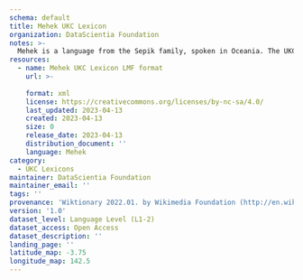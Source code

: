 ```yaml
---
schema: default
title: Mehek UKC Lexicon
organization: DataScientia Foundation
notes: >-
  Mehek is a language from the Sepik family, spoken in Oceania. The UKC Lexicon of Mehek is represented as a lexico-semantic network. It consists of words, word senses, synsets, as well as sense-level and synset-level relationships.
resources:
  - name: Mehek UKC Lexicon LMF format
    url: >-
      
    format: xml
    license: https://creativecommons.org/licenses/by-nc-sa/4.0/
    last_updated: 2023-04-13
    created: 2023-04-13
    size: 0
    release_date: 2023-04-13
    distribution_document: ''
    language: Mehek
category:
  - UKC Lexicons
maintainer: DataScientia Foundation
maintainer_email: ''
tags: ''
provenance: 'Wiktionary 2022.01. by Wikimedia Foundation (http://en.wiktionary.org); Princeton WordNet 2.1 by Princeton University (https://wordnet.princeton.edu)'
version: '1.0'
dataset_level: Language Level (L1-2)
dataset_access: Open Access
dataset_description: ''
landing_page: ''
latitude_map: -3.75
longitude_map: 142.5
---
```

